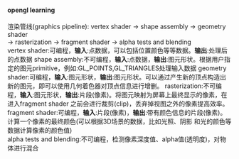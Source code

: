 #### opengl learning

渲染管线(graphics pipeline):
vertex shader -> shape assembly -> geometry shader  
-> rasterization -> fragment shader -> alpha tests and blending  
vertex shader:可编程，**输入**:点数据，可以包括位置颜色等等数据。**输出**:处理后的点数据
shape assembly:不可编程，**输入**:点数据，**输出**:图元形状。根据用户指定的图元primitive，例如:GL_POINTS,GL_TRIANGLES处理输入数据
geometry shader:可编程，**输入**:图元形状，**输出**:图元形状。可以通过产生新的顶点构造出新的图元，即可以使用几何着色器对顶点信息进行增删。
rasterization:不可编程，**输入**:图元形状，**输出**:片段(像素)。将图元映射为屏幕上最终显示的像素，在进入fragment shader
之前会进行裁剪(clip)，丢弃掉视图之外的像素提高效率。
fragment shader:可编程，**输入**:片段(像素)，**输出**:带有颜色信息的片段(像素)。计算一个像素的最终颜色(可以根据3D场景的数据，比如光照、阴影
和光的颜色等数据计算像素的颜色值)  
alpha tests and blending:不可编程，检测像素深度值、alpha值(透明度)，对物体进行混合
